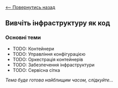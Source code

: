 [<-- Повернутись назад](../index.md)

## Вивчіть інфраструктуру як код

### Основні теми
  - TODO: Контейнери
  - TODO: Управління конфігурацією
  - TODO: Оркестрація контейнерів
  - TODO: Забезпечення інфраструктури
  - TODO: Сервісна сітка

*Тема буде готова найблищим часом, слідкуйте...*
